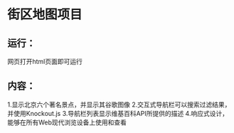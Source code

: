 # 街区地图项目

## 运行：
 网页打开html页面即可运行

## 内容：
1.显示北京六个著名景点，并显示其谷歌图像
2.交互式导航栏可以搜索过滤结果，并使用Knockout.js
3.导航栏列表显示维基百科API所提供的描述
4.响应式设计，能够在所有Web现代浏览设备上使用和查看
